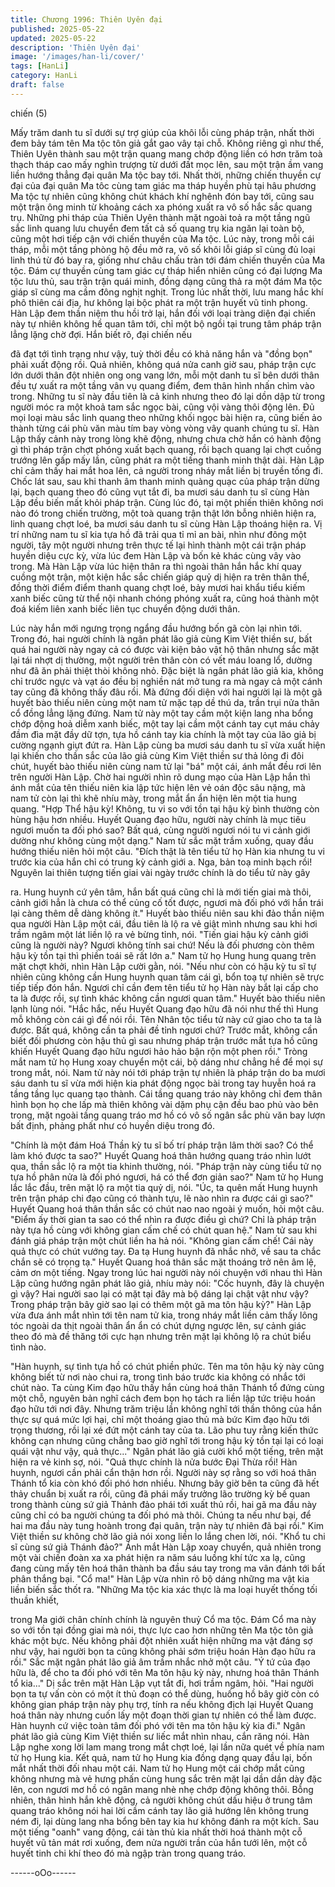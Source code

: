 ```yaml
---
title: Chương 1996: Thiên Uyên đại
published: 2025-05-22
updated: 2025-05-22
description: 'Thiên Uyên đại'
image: '/images/han-li/cover/'
tags: [HanLi]
category: HanLi
draft: false
---
```


chiến (5)

Mấy trăm danh tu sĩ dưới sự trợ giúp của khôi lỗi cùng pháp trận,
nhất thời đem bảy tám tên Ma tộc tôn giả gắt gao vây tại chỗ.
Không riêng gì như thế, Thiên Uyên thành sau một trận quang
mang chớp động liền có hơn trăm toà thạch tháp cao mấy nghìn
trượng từ dưới đất mọc lên, sau một trận ầm vang liền hướng
thẳng đại quân Ma tộc bay tới.
Nhất thời, những chiến thuyền cự đại của đại quân Ma tôc cùng
tam giác ma tháp huyền phù tại hâu phương Ma tộc tự nhiên
cũng không chút khách khí nghênh đón bay tới, cũng sau một trận
ông minh từ khoảng cách xa phóng xuất ra vô số hắc sắc quang
trụ.
Những phi tháp của Thiên Uyên thành mặt ngoài toả ra một tầng
ngũ sắc linh quang lưu chuyển đem tất cả số quang trụ kia ngăn
lại toàn bộ, cũng một hơi tiếp cận với chiến thuyền của Ma tộc.
Lúc này, trong mỗi cái tháp, mỗi một tầng phòng hộ đều mở ra, vô
số khôi lỗi giáp sĩ cùng đủ loại linh thú từ đó bay ra, giống như
châu chấu tràn tới đám chiến thuyền của Ma tộc.
Đám cự thuyền cùng tam giác cự tháp hiển nhiên cũng có đại
lượng Ma tộc lưu thủ, sau trận trận quái minh, đồng dạng cũng
thả ra một đám Ma tộc giáp sĩ cùng ma cầm đông nghịt nghịt.
Trong lúc nhất thời, lưu mang hắc khí phô thiên cái địa, hư không
lại bộc phát ra một trận huyết vũ tinh phong.
Hàn Lập đem thần niệm thu hồi trở lại, hắn đối với loại tràng diện
đại chiến này tự nhiên không hề quan tâm tới, chỉ một bộ ngồi tại
trung tâm pháp trận lẳng lặng chờ đợi. Hắn biết rõ, đại chiến nếu

đã đạt tới tình trạng như vậy, tuỳ thời đều có khả năng hắn và
"đồng bọn" phải xuất động rồi.
Quả nhiên, không quá nửa canh giờ sau, pháp trận cực lớn dưới
thân đột nhiên ong ong vang lớn, mỗi một danh tu sĩ bên dưới
thân đều tự xuất ra một tầng vân vụ quang điểm, đem thân hình
nhấn chìm vào trong. Những tu sĩ này đầu tiên là cả kinh nhưng
theo đó lại dồn dập từ trong người móc ra một khoả tam sắc ngọc
bài, cũng vội vàng thôi động lên. Đủ mọi loại màu sắc linh quang
theo những khối ngọc bài hiện ra, cũng biến ảo thành từng cái
phù văn màu tím bay vòng vòng vây quanh chúng tu sĩ.
Hàn Lập thấy cảnh này trong lòng khẽ động, nhưng chưa chờ hắn
có hành động gì thì pháp trận chợt phóng xuất bạch quang, rồi
bạch quang lại chợt cuồng trướng lên gấp mấy lần, cũng phát ra
một tiếng thanh minh thật dài.
Hàn Lập chỉ cảm thấy hai mắt hoa lên, cả người trong nháy mắt
liền bị truyền tống đi.
Chốc lát sau, sau khi thanh âm thanh minh quàng quạc của pháp
trận dừng lại, bạch quang theo đó cũng vụt tắt đi, ba mươi sáu
danh tu sĩ cùng Hàn Lập đều biến mất khỏi pháp trận.
Cùng lúc đó, tại một phiến thiên không nơi nào đó trong chiến
trường, một toà quang trận thật lớn bỗng nhiên hiện ra, linh
quang chợt loé, ba mươi sáu danh tu sĩ cùng Hàn Lập thoáng
hiện ra.
Vị trí những nam tu sĩ kia tựa hồ đã trải qua tỉ mỉ an bài, nhìn như
đông một người, tây một người nhưng trên thực tế lại hình thành
một cái trận pháp huyền diệu cực kỳ, vừa lúc đem Hàn Lập và
bốn kẻ khác cùng vây vào trong.
Mà Hàn Lập vừa lúc hiện thân ra thì ngoài thân hắn hắc khí quay
cuồng một trận, một kiện hắc sắc chiến giáp quỷ dị hiện ra trên
thân thể, đồng thời điểm điểm thanh quang chợt loé, bảy mươi
hai khẩu tiểu kiếm xanh biếc cũng từ thể nội nhanh chóng phóng
xuất ra, cũng hoá thành một đoá kiếm liên xanh biếc liên tục
chuyển động dưới thân.

Lúc này hắn mới ngưng trọng ngẩng đầu hướng bốn gã còn lại
nhìn tới.
Trong đó, hai người chính là ngân phát lão giả cùng Kim Việt
thiền sư, bất quá hai người này ngay cả có được vài kiện bảo vật
hộ thân nhưng sắc mặt lại tái nhợt dị thường, một người trên thân
còn có vết máu loang lổ, dường như đã ăn phải thiệt thòi không
nhỏ. Đặc biệt là ngân phát lão giả kia, không chỉ trước ngực và
vạt áo đều bị nghiền nát mở tung ra mà ngay cả một cánh tay
cũng đã không thấy đâu rồi. Mà đứng đối diện với hai người lại là
một gã huyết bào thiếu niên cùng một nam tử mặc tạp dề thú da,
trần trụi nửa thân cổ đồng lẳng lặng đứng.
Nam tử này một tay cầm một kiện lang nha bổng chớp động hoả
diễm xanh biếc, một tay lại cầm một cánh tay cụt máu chảy đầm
đìa mặt đầy dữ tợn, tựa hồ cánh tay kia chính là một tay của lão
giả bị cường ngạnh giựt đứt ra.
Hàn Lập cùng ba mươi sáu danh tu sĩ vừa xuất hiện lại khiến cho
thần sắc của lão giả cùng Kim Việt thiền sư thả lỏng đi đôi chút,
huyết bào thiếu niên cùng nam tử lại "bá" một cái, ánh mắt đều
rơi lên trên người Hàn Lập.
Chờ hai người nhìn rõ dung mạo của Hàn Lập hắn thì ánh mắt
của tên thiếu niên kia lập tức hiện lên vẻ oán độc sâu nặng, mà
nam tử còn lại thì khẽ nhíu mày, trong mắt ẩn ẩn hiện lên một tia
hung quang.
"Hợp Thể hậu kỳ! Không, tu vi so với tồn tại hậu kỳ bình thường
còn hùng hậu hơn nhiều. Huyết Quang đạo hữu, người này chính
là mục tiêu ngươi muốn ta đối phó sao? Bất quá, cùng người
ngươi nói tu vi cảnh giới dường như không cùng một dạng."
Nam tử sắc mặt trầm xuống, quay đầu hướng thiếu niên hỏi một
câu.
"Đích thật là tên tiểu tử họ Hàn kia nhưng tu vi trước kia của hắn
chỉ có trung kỳ cảnh giới a. Nga, bản toạ minh bạch rồi! Nguyên
lai thiên tượng tiến giai vài ngày trước chính là do tiểu tử này gây

ra. Hung huynh cứ yên tâm, hắn bất quá cũng chỉ là mới tiến giai
mà thôi, cảnh giới hẳn là chưa có thể củng cố tốt được, ngươi mà
đối phó với hắn trái lại càng thêm dễ dàng không ít."
Huyết bào thiếu niên sau khi đảo thần niệm qua người Hàn Lập
một cái, đầu tiên là lộ ra vẻ giật mình nhưng sau khi hơi trầm
ngâm một lát liền lộ ra vẻ bừng tỉnh, nói.
"Tiến giai hậu kỳ cảnh giới cũng là người này? Ngươi không tính
sai chứ! Nếu là đối phương còn thêm hậu kỳ tồn tại thì phiền toái
sẽ rất lớn a."
Nam tử họ Hung hung quang trên mặt chợt khởi, nhìn Hàn Lập
cười gằn, nói.
"Nếu như còn có hậu kỳ tu sĩ tự nhiên cũng không cần Hung
huynh quan tâm cái gì, bổn toạ tự nhiên sẽ trực tiếp tiếp đón hắn.
Ngươi chỉ cần đem tên tiểu tử họ Hàn này bắt lại cấp cho ta là
được rồi, sự tình khác không cần ngươi quan tâm."
Huyết bào thiếu niên lạnh lùng nói.
"Hắc hắc, nếu Huyết Quang đạo hữu đã nói như thế thì Hung mỗ
không còn cái gì để nói rồi. Tên Nhân tộc tiểu tử này cứ giao cho
ta ta là được. Bất quá, không cần ta phải đề tỉnh ngươi chứ?
Trước mắt, không cần biết đối phương còn hậu thủ gì sau nhưng
pháp trận trước mắt tựa hồ cũng khiến Huyết Quang đạo hữu
ngươi hảo hảo bận rộn một phen rồi."
Tròng mắt nam tử họ Hung xoay chuyển một cái, bộ dáng như
chẳng hề để mọi sự trong mắt, nói.
Nam tử này nói tới pháp trận tự nhiên là pháp trận do ba mươi
sáu danh tu sĩ vừa mới hiện kia phát động ngọc bài trong tay
huyễn hoá ra tầng tầng lục quang tạo thành. Cái tầng quang tráo
này không chỉ đem thân hình bọn họ che lấp mà thiên không vài
dặm phụ cận đều bao phủ vào bên trong, mặt ngoài tầng quang
tráo mơ hồ có vô số ngân sắc phù văn bay lượn bất định, phảng
phất như có huyền diệu trong đó.

"Chính là một đám Hoá Thần kỳ tu sĩ bố trí pháp trận lâm thời
sao? Có thể làm khó được ta sao?"
Huyết Quang hoá thân hướng quang tráo nhìn lướt qua, thần sắc
lộ ra một tia khinh thường, nói.
"Pháp trận này cùng tiểu tử nọ tựa hồ phân nửa là đối phó ngươi,
há có thể đơn giản sao?"
Nam tử họ Hung lắc lắc đầu, trên mặt lộ ra một tia quỷ dị, nói.
"Úc, ta quên mất Hung huynh trên trận pháp chi đạo cũng có
thành tựu, lẽ nào nhìn ra được cái gì sao?"
Huyết Quang hoá thân thần sắc có chút nao nao ngoài ý muốn,
hỏi một câu.
"Điểm ấy thời gian ta sao có thể nhìn ra được điều gì chứ? Chỉ là
pháp trận này tựa hồ cùng với không gian cấm chế có chút quan
hệ."
Nam tử sau khi đánh giá pháp trận một chút liền ha hả nói.
"Không gian cấm chế! Cái này quả thực có chút vướng tay. Đa tạ
Hung huynh đã nhắc nhở, về sau ta chắc chắn sẽ có trọng tạ."
Huyết Quang hoá thân sắc mặt thoáng trở nên âm lệ, cảm ơn một
tiếng.
Ngay trong lúc hai người này nói chuyện với nhau thì Hàn Lập
cũng hướng ngân phát lão giả, nhíu mày nói:
"Cốc huynh, đây là chuyện gì vậy? Hai người sao lại có mặt tại
đây mà bộ dáng lại chật vật như vậy? Trong pháp trận bây giờ
sao lại có thêm một gã ma tôn hậu kỳ?"
Hàn Lập vừa đưa ánh mắt nhìn tới tên nam tử kia, trong nháy mắt
liền cảm thấy lông tóc ngoài da thịt ngoài thân ẩn ẩn có chút dựng
ngược lên, sự cảnh giác theo đó mà đề thăng tới cực hạn nhưng
trên mặt lại không lộ ra chút biểu tình nào.

"Hàn huynh, sự tình tựa hồ có chút phiền phức. Tên ma tôn hậu
kỳ này cũng không biết từ nơi nào chui ra, trong tình báo trước kia
không có nhắc tới chút nào. Ta cùng Kim đạo hữu thấy hắn cùng
hoá thân Thánh tổ đứng cùng một chỗ, nguyên bản nghĩ cách
đem bọn họ tách ra liền lập tức triệu hoán đạo hữu tới nơi đây.
Nhưng trăm triệu lần không nghĩ tới thần thông của hắn thực sự
quá mức lợi hại, chỉ một thoáng giao thủ mà bức Kim đạo hữu tới
trọng thương, rồi lại xé đứt một cánh tay của ta. Lão phu tuy rằng
kiến thức không cạn nhưng cũng chẳng bao giờ nghĩ tới trong hậu
kỳ tồn tại lại có loại quái vật như vậy, quả thực..."
Ngân phát lão giả cười khổ một tiếng, trên mặt hiện ra vẻ kinh sợ,
nói.
"Quả thực chính là nửa bước Đại Thừa rồi! Hàn huynh, ngươi cần
phải cẩn thận hơn rồi. Người này sợ rằng so với hoá thân Thánh
tổ kia còn khó đối phó hơn nhiều. Nhưng bây giờ bên ta cũng đã
hết thảy chuẩn bị xuất ra rồi, cũng đã phái mấy trưởng lão trường
kỳ bế quan trong thành cùng sứ giả Thảnh đảo phái tới xuất thủ
rồi, hai gã ma đầu này cũng chỉ có ba người chúng ta đối phó mà
thôi. Chúng ta nếu như bại, để hai ma đầu này tung hoành trong
đại quân, trận này tự nhiên đã bại rồi."
Kim Việt thiền sư không chờ lão giả nói xong liền lo lắng chen lời,
nói.
"Khổ tu chi sĩ cùng sứ giả Thánh đảo?"
Ánh mắt Hàn Lập xoay chuyển, quả nhiên trong một vài chiến
đoàn xa xa phát hiện ra năm sáu luồng khí tức xa lạ, cũng đang
cùng mấy tên hoá thân thành ba đầu sáu tay trong ma vân đánh
tới bất phân thắng bại.
"Cổ ma!"
Hàn Lập vừa nhìn rõ bộ dáng những ma vật kia liền biến sắc thốt
ra.
"Những Ma tộc kia xác thực là ma loại huyết thống tối thuần khiết,

trong Ma giới chân chính chính là nguyên thuỷ Cổ ma tộc. Đám
Cổ ma này so với tồn tại đồng giai mà nói, thực lực cao hơn
những tên Ma tộc tôn giả khác một bực. Nếu không phải đột nhiên
xuất hiện những ma vật đáng sợ như vậy, hai người bọn ta cũng
không phải sớm triệu hoán Hàn đạo hữu ra rồi."
Sắc mặt ngân phát lão giả âm trầm nhắc nhở một câu.
"Ý tứ của đạo hữu là, để cho ta đối phó với tên Ma tôn hậu kỳ này,
nhưng hoá thân Thánh tổ kia..."
Dị sắc trên mặt Hàn Lập vụt tắt đi, hơi trầm ngâm, hỏi.
"Hai người bọn ta tự vấn còn có một ít thủ đoạn có thể dùng,
huống hồ bây giờ còn có không gian pháp trận này phụ trợ, tính ra
nếu không địch lại Huyết Quang hoá thân này nhưng cuốn lấy một
đoạn thời gian tự nhiên có thể làm được. Hàn huynh cứ việc toàn
tâm đối phó với tên ma tôn hậu kỳ kia đi."
Ngân phát lão giả cùng Kim Việt thiền sư liếc mắt nhìn nhau, cắn
răng nói.
Hàn Lập nghe xong lời lam mang trong mắt chợt loé, lại lần nữa
quét về phía nam tử họ Hung kia.
Kết quả, nam tử họ Hung kia đồng dạng quay đầu lại, bốn mắt
nhất thời đối nhau một cái.
Nam tử họ Hung một cái chớp mắt cũng không nhưng mà vẻ
hưng phấn cùng hung sắc trên mặt lại dần dần dày đặc lên, con
ngươi mơ hồ có ngân mang nhè nhẹ chớp động không thôi. Bỗng
nhiên, thân hình hắn khẽ động, cả người không chút dấu hiệu ở
trung tâm quang tráo không nói hai lời cầm cánh tay lão giả
hướng lên không trung ném đi, lại dùng lang nha bổng bên tay kia
hư không đánh ra một kích.
Sau một tiếng "oanh" vang động, cái tàn thủ kia nhất thời hoá
thành một cỗ huyết vũ tản mát rơi xuống, đem nửa người trần của
hắn tưới lên, một cỗ huyết tinh chi khí theo đó mà ngập tràn trong
quang tráo.

------oOo------
